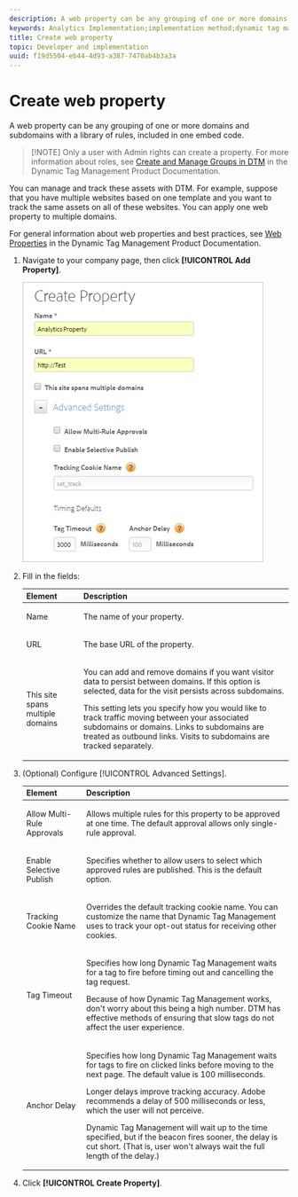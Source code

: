 ```yaml
---
description: A web property can be any grouping of one or more domains and subdomains with a library of rules, included in one embed code.
keywords: Analytics Implementation;implementation method;dynamic tag management;dtm;web property;property
title: Create web property
topic: Developer and implementation
uuid: f19d5504-eb44-4d93-a387-7470ab4b3a3a
---
```


# Create web property

A web property can be any grouping of one or more domains and subdomains with a library of rules, included in one embed code.

>[!NOTE] Only a user with Admin rights can create a property. For more information about roles, see [Create and Manage Groups in DTM](https://marketing.adobe.com/resources/help/en_US/dtm/groups.html) in the Dynamic Tag Management Product Documentation.

You can manage and track these assets with DTM. For example, suppose that you have multiple websites based on one template and you want to track the same assets on all of these websites. You can apply one web property to multiple domains.

For general information about web properties and best practices, see [Web Properties](https://marketing.adobe.com/resources/help/en_US/dtm/web_property.html) in the Dynamic Tag Management Product Documentation.

1. Navigate to your company page, then click **[!UICONTROL Add Property]**.

   ![](assets/dtm-create-web-property.png)

1. Fill in the fields:

    <table id="table_376D72251C4D4C4CA878D10C18D2532C"> 
    <thead> 
    <tr> 
    <th colname="col1" class="entry"> Element </th> 
    <th colname="col2" class="entry"> Description </th> 
    </tr> 
    </thead>
    <tbody> 
    <tr> 
    <td colname="col1"> <span class="uicontrol"> Name</span> </td> 
    <td colname="col2"> <p>The name of your property. </p> </td> 
    </tr> 
    <tr> 
    <td colname="col1"> <span class="uicontrol"> URL</span> </td> 
    <td colname="col2"> <p>The base URL of the property. </p> </td> 
    </tr> 
    <tr> 
    <td colname="col1"> <span class="uicontrol"> This site spans multiple domains </span> </td> 
    <td colname="col2"> <p>You can add and remove domains if you want visitor data to persist between domains. If this option is selected, data for the visit persists across subdomains. </p> <p>This setting lets you specify how you would like to track traffic moving between your associated subdomains or domains. Links to subdomains are treated as outbound links. Visits to subdomains are tracked separately. </p> </td> 
    </tr> 
    </tbody> 
    </table>

1. (Optional) Configure [!UICONTROL Advanced Settings].

    <table id="table_6E687FBE6ACC4301BCCD837F4DCBB9C9"> 
    <thead> 
    <tr> 
    <th colname="col1" class="entry"> Element </th> 
    <th colname="col2" class="entry"> Description </th> 
    </tr> 
    </thead>
    <tbody> 
    <tr> 
    <td colname="col1"> <span class="uicontrol"> Allow Multi-Rule Approvals</span> </td> 
    <td colname="col2"> <p>Allows multiple rules for this property to be approved at one time. The default approval allows only single-rule approval. </p> </td> 
    </tr> 
    <tr> 
    <td colname="col1"> <span class="uicontrol"> Enable Selective Publish</span> </td> 
    <td colname="col2"> <p>Specifies whether to allow users to select which approved rules are published. This is the default option. </p> </td> 
    </tr> 
    <tr> 
    <td colname="col1"> <span class="uicontrol"> Tracking Cookie Name</span> </td> 
    <td colname="col2"> <p>Overrides the default tracking cookie name. You can customize the name that Dynamic Tag Management uses to track your opt-out status for receiving other cookies. </p> </td> 
    </tr> 
    <tr> 
    <td colname="col1"> <span class="uicontrol"> Tag Timeout</span> </td> 
    <td colname="col2"> <p>Specifies how long Dynamic Tag Management waits for a tag to fire before timing out and cancelling the tag request. </p> <p> Because of how Dynamic Tag Management works, don't worry about this being a high number. DTM has effective methods of ensuring that slow tags do not affect the user experience. </p> </td> 
    </tr> 
    <tr> 
    <td colname="col1"> <span class="uicontrol"> Anchor Delay</span> </td> 
    <td colname="col2"> <p>Specifies how long Dynamic Tag Management waits for tags to fire on clicked links before moving to the next page. The default value is 100 milliseconds. </p> <p>Longer delays improve tracking accuracy. Adobe recommends a delay of 500 milliseconds or less, which the user will not perceive. </p> <p>Dynamic Tag Management will wait up to the time specified, but if the beacon fires sooner, the delay is cut short. (That is, user won't always wait the full length of the delay.) </p> </td> 
    </tr> 
    </tbody> 
    </table>

1. Click **[!UICONTROL Create Property]**.

